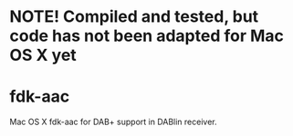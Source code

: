 # NOTE! Compiled and tested, but code has not been adapted for Mac OS X yet

# fdk-aac
Mac OS X fdk-aac for DAB+ support in DABlin receiver.
